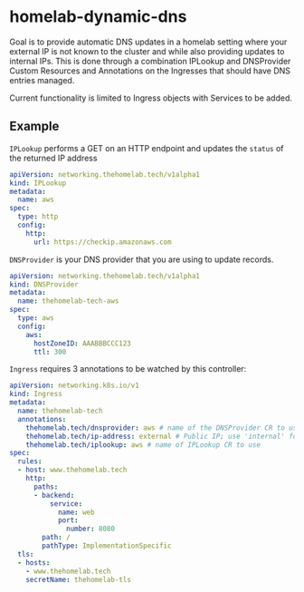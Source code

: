 # homelab-dynamic-dns
Goal is to provide automatic DNS updates in a homelab setting where your external IP is not known
to the cluster and while also providing updates to internal IPs. This is done through a combination
IPLookup and DNSProvider Custom Resources and Annotations on the Ingresses that should have DNS entries
managed.

Current functionality is limited to Ingress objects with Services to be added. 

## Example
`IPLookup` performs a GET on an HTTP endpoint and updates the `status` of the returned IP address
```yaml
apiVersion: networking.thehomelab.tech/v1alpha1
kind: IPLookup
metadata:
  name: aws
spec:
  type: http
  config:
    http:
      url: https://checkip.amazonaws.com
```

`DNSProvider` is your DNS provider that you are using to update records.
```yaml
apiVersion: networking.thehomelab.tech/v1alpha1
kind: DNSProvider
metadata:
  name: thehomelab-tech-aws
spec:
  type: aws
  config:
    aws:
      hostZoneID: AAABBBCCC123
      ttl: 300
```

`Ingress` requires 3 annotations to be watched by this controller:
```yaml
apiVersion: networking.k8s.io/v1
kind: Ingress
metadata:
  name: thehomelab-tech
  annotations:
    thehomelab.tech/dnsprovider: aws # name of the DNSProvider CR to use
    thehomelab.tech/ip-address: external # Public IP; use 'internal' for ingress IP
    thehomelab.tech/iplookup: aws # name of IPLookup CR to use
spec:
  rules:
  - host: www.thehomelab.tech
    http:
      paths:
      - backend:
          service:
            name: web
            port:
              number: 8080
        path: /
        pathType: ImplementationSpecific
  tls:
  - hosts:
    - www.thehomelab.tech
    secretName: thehomelab-tls
```